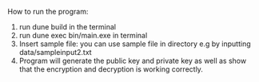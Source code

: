 How to run the program:
1) run dune build in the terminal
2) run dune exec bin/main.exe in terminal
3) Insert sample file: you can use sample file in directory e.g by inputting data/sampleinput2.txt
4) Program will generate the public key and private key as well as show that the encryption and decryption is working correctly.
